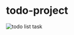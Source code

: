 # todo-project
![todo list task](https://user-images.githubusercontent.com/56171116/164351016-1f3ea10f-84e8-4edd-9b85-85992747b682.jpg)
